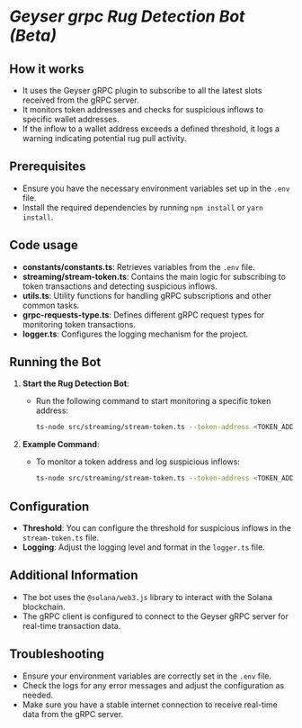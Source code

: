 # *Geyser grpc Rug Detection Bot (Beta)*

## How it works

- It uses the Geyser gRPC plugin to subscribe to all the latest slots received from the gRPC server.
- It monitors token addresses and checks for suspicious inflows to specific wallet addresses.
- If the inflow to a wallet address exceeds a defined threshold, it logs a warning indicating potential rug pull activity.

## Prerequisites

- Ensure you have the necessary environment variables set up in the `.env` file.
- Install the required dependencies by running `npm install` or `yarn install`.

## Code usage

- **constants/constants.ts**: Retrieves variables from the `.env` file.
- **streaming/stream-token.ts**: Contains the main logic for subscribing to token transactions and detecting suspicious inflows.
- **utils.ts**: Utility functions for handling gRPC subscriptions and other common tasks.
- **grpc-requests-type.ts**: Defines different gRPC request types for monitoring token transactions.
- **logger.ts**: Configures the logging mechanism for the project.

## Running the Bot

1. **Start the Rug Detection Bot**:
   - Run the following command to start monitoring a specific token address:
     ```bash
     ts-node src/streaming/stream-token.ts --token-address <TOKEN_ADDRESS>
     ```

2. **Example Command**:
   - To monitor a token address and log suspicious inflows:
     ```bash
     ts-node src/streaming/stream-token.ts --token-address <TOKEN_ADDRESS>
     ```

## Configuration

- **Threshold**: You can configure the threshold for suspicious inflows in the `stream-token.ts` file.
- **Logging**: Adjust the logging level and format in the `logger.ts` file.

## Additional Information

- The bot uses the `@solana/web3.js` library to interact with the Solana blockchain.
- The gRPC client is configured to connect to the Geyser gRPC server for real-time transaction data.

## Troubleshooting

- Ensure your environment variables are correctly set in the `.env` file.
- Check the logs for any error messages and adjust the configuration as needed.
- Make sure you have a stable internet connection to receive real-time data from the gRPC server.
